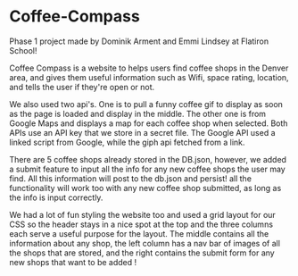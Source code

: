 # Coffee-Compass
Phase 1 project made by Dominik Arment and Emmi Lindsey at Flatiron School!

Coffee Compass is a website to helps users find coffee shops in the Denver area, and gives them useful information such as Wifi, space rating, location, and tells the 
user if they're open or not.

We also used two api's. One is to pull a funny coffee gif to display as soon as the page is loaded and display in the middle. 
The other one is from Google Maps and displays a map for each coffee shop when selected. Both APIs use an API key that we store in a secret file.
The Google API used a linked script from Google, while the giph api fetched from a link.

There are 5 coffee shops already stored in the DB.json, however, we added a submit feature to input all the info for any new coffee shops the user may find. 
All this information will post to the db.json and persist!
all the functionality will work too with any new coffee shop submitted, as long as the info is input correctly. 

We had a lot of fun styling the website too and used a grid layout for our CSS so the header stays in a nice spot at the top and the three columns each serve a useful 
purpose for the layout. The middle contains all the information about any shop, the left column has a nav bar of images of all the shops that are stored,
and the right contains the submit form for any new shops that want to be added !

